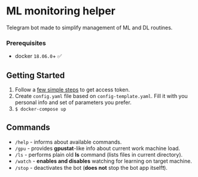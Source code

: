 # ML monitoring helper
Telegram bot made to simplify management of ML and DL routines.

### Prerequisites

* docker `18.06.0`+ :white_check_mark:

## Getting Started

1. Follow a [few simple steps](https://core.telegram.org/bots#6-botfather) to get 
access token.
2. Create `config.yaml` file based on `config-template.yaml`. Fill it with
you personal info and set of parameters you prefer.
3. `$ docker-compose up`  

## Commands

* `/help` - informs about available commands.
* `/gpu` - provides **gpustat**-like info about current work machine load.
* `/ls` - performs plain old **ls** command (lists files in current directory).
* `/watch` - **enables and disables** watching for learning on target machine.
* `/stop` - deactivates the bot (**does not** stop the bot app itself❗).
